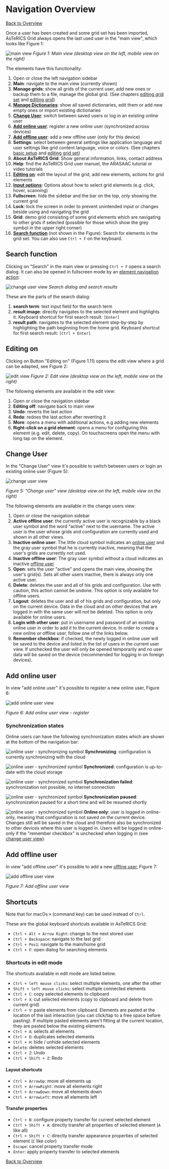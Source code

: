 # Navigation Overview

[Back to Overview](README.md)

Once a user has been created and some grid set has been imported, AsTeRICS Grid always opens the last used user in the "main view", which looks like Figure 1:

![main view](./img/main_en.jpg)
*Figure 1: Main view (desktop view on the left, mobile view on the right)*

The elements have this functionality:

1. Open or close the left navigation sidebar
2. **Main**: navigate to the main view (currently shown)
3. **Manage grids**: show all grids of the current user, add new ones or backup them to a file, manage the global grid. (See chapters [editing grid set](05_editing-grid-set) and [editing grid](06_editing-grid.md))
4. [**Manage Dictionaries**](10_dictionaries.md): show all saved dictionaries, edit them or add new empty ones or import existing dictionaries
5. [**Change User**](04_navigation-overview.md#change-user): switch between saved users or log in an existing online user
6. [**Add online user**](04_navigation-overview.md#add-online-user): register a new online user (synchronized across devices)
7. [**Add offline user**](04_navigation-overview.md#add-offline-user): add a new offline user (only for this device)
8. **Settings**: select between general settings like application language and user settings like grid content language, voice or colors. (See chapters [basic setup](03_basic_setup.md) and [editing grid set](05_editing-grid-set.md))
9. **About AsTeRICS Grid**: Show general information, links, contact address
10. **Help**: find the AsTeRICS Grid user manuel, the ARASAAC tutorial or video tutorials
11. [**Editing on**](04_navigation-overview.md#editing-on): edit the layout of the grid, add new elements, actions for grid elements
12. [**Input options**](09_input-options.md): Options about how to select grid elements (e.g. click, hover, scanning)
13. **Fullscreen**: hide the sidebar and the bar on the top, only showing the current grid 
14. **Lock**: lock the screen in order to prevent unintended input or changes beside using and navigating the grid 
15. **Grid**: demo grid consisting of some grid elements which are navigating to other grids if selected (possible for those which show the grey symbol in the upper right corner)
16. [**Search function**](04_navigation-overview.md#search-function) (not shown in the Figure): Search for elements in the grid set. You can also use `Ctrl + F` on the keyboard.

## Search function
Clicking on "Search" in the main view or pressing `Ctrl + F` opens a search dialog. It can also be opened in fullscreen mode by an [element navigation action](08_actions.md#navigate-to-other-grid):

![change user view](./img/search-dialog.png)
*Search dialog and search results*

These are the parts of the search dialog:
1. **search term**: text input field for the search term
2. **result image**: directly navigates to the selected element and highlights it. Keyboard shortcut for first search result: `[Enter]`
3. **result path**: navigates to the selected element step-by-step by highlighting the path beginning from the home grid. Keyboard shortcut for first search result: `[Ctrl + Enter]`


## Editing on

Clicking on Button "Editing on" (Figure 1.11) opens the edit view where a grid can be adapted, see Figure 2:

![edit view](./img/edit_en.jpg)
*Figure 2: Edit view (desktop view on the left, mobile view on the right)*

The following elements are available in the edit view:

1. Open or close the navigation sidebar
2. **Editing off**: navigate back to main view
3. **Undo**: reverts the last action
4. **Redo**: redoes the last action after reverting it
5. **More**: opens a menu with additional actions, e.g adding new elements
6. **Right-click on a grid element**: opens a menu for configuring this element (e.g. edit, delete, copy). On touchscreens open the menu with long tap on the element.

## Change User

In the "Change User" view it's possible to switch between users or login an existing online user (Figure 5):

![change user view](./img/login_en.jpg)

*Figure 5: "Change user" view (desktop view on the left, mobile view on the right)*

The following elements are available in the change users view:

1. Open or close the navigation sidebar
2. **Active offline user**: the currently active user is recognizable by a black user symbol and the word "active" next to the username. The active user is the user whose grids and configuration are currently used and shown in all other views. 
3. **Inactive online user**: The little cloud symbol indicates an [online user](01_terms.md#user) and the gray user symbol that he is currently inactive, meaning that the user's grids are currently not used.
4. **Inactive offline user**: The gray user symbol without a cloud indicates an inactive [offline user](01_terms.md#user)
5. **Open**: sets the user "active" and opens the main view, showing the user's grid(s). Sets all other users inactive, there is always only one active user.
6. **Delete**: deletes the user and all of his grids and configuration. Use with caution, this action cannot be undone. This option is only available for offline users.
7. **Logout**: deletes the user and all of his grids and configuration, but only on the current device. Data in the cloud and on other devices that are logged in with the same user will not be deleted. This option is only available for online users.
8. **Login with other user**: put in username and password of an existing online user in order to add it to the current device. In order to create a new online or offline user, follow one of the links below.
9. **Remember checkbox**: if checked, the newly logged in online user will be saved to the device and listed in the list of users in the current user view. If unchecked the user will only be opened temporarily and no user data will be saved on the device (recommended for logging in on foreign devices).

## Add online user

In view "add online user" it's possible to register a new online user, Figure 6:

![add online user view](./img/register_online_en.jpg)

*Figure 6: Add online user view - register*

### Synchronization states

Online users can have the following synchronization states which are shown at the bottom of the navigation bar:

![online user - synchronizing symbol](./img/online_user_synchronizing.jpg) **Synchronizing**: configuration is currently synchronizing with the cloud

![online user - synchronized symbol](./img/online_user_synchronized.jpg) **Synchronized**: configuration is up-to-date with the cloud storage

![online user - synchronized symbol](./img/online_user_failed.jpg) **Synchronization failed**: synchronization not possible, no internet connection

![online user - synchronized symbol](./img/online_user_paused.jpg) **Synchronization paused**: synchronization paused for a short time and will be resumed shortly

![online user - synchronized symbol](./img/online_user_onlineonly.jpg) **Online only**: user is logged in online-only, meaning that configuration is not saved on the current device. Changes still will be saved in the cloud and therefore also be synchronized to other devices where this user is logged in. Users will be logged in online-only if the "remember checkbox" is unchecked when logging in (see [change user view](02_navigation.md#change-user---view)).

## Add offline user

In view "add offline user" it's possible to add a new [offline user](01_terms.md#user), Figure 7:

![add offline user view](./img/add_offline_en.jpg)

*Figure 7: Add offline user view*

## Shortcuts

Note that for macOs `⌘` (command key) can be used instead of `Ctrl`.

These are the global keyboard shortcuts available in AsTeRICS Grid:
* `Ctrl + Alt + Arrow Right`: change to the next stored user
* `Ctrl + Backspace`: navigate to the last grid
* `Ctrl + Pos1`: navigate to the main/home grid
* `Ctrl + F`: open dialog for searching elements

### Shortcuts in edit mode
The shortcuts available in edit mode are listed below.

- `Ctrl + left mouse clicks`: select multiple elements, one after the other
- `Shift + left mouse clicks`: select multiple connected elements
- `Ctrl + C`: copy selected elements to clipboard
- `Ctrl + X`: cut selected elements (copy to clipboard and delete from current grid)
- `Ctrl + V`: paste elements from clipboard. Elements are pasted at the location of the last interaction (you can click/tap to a free space before pasting). If multiple pasted elements aren't fitting at the current location, they are pasted below the existing elements.
- `Ctrl + A`: selects all elements
- `Ctrl + D`: duplicates selected elements
- `Ctrl + H`: hide / unhide selected elements
- `Delete`: deletes selected elements
- `Ctrl + Z`: Undo
- `Ctrl + Shift + Z`: Redo

#### Layout shortcuts
- `Ctrl + ArrowUp`: move all elements up
- `Ctrl + ArrowRight`: move all elements right
- `Ctrl + ArrowDown`: move all elements down
- `Ctrl + ArrowLeft`: move all elements left

#### Transfer properties
- `Ctrl + B`: configure property transfer for current selected element
- `Ctrl + Shift + A`: directly transfer all properties of selected element (`A` like all)
- `Ctrl + Shift + C`: directly transfer appearance properties of selected element (`C` like color)
- `Escape`: cancel property transfer mode
- `Enter`: apply property transfer to selected elements

[Back to Overview](README.md)